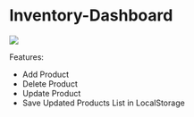 # Inventory-Dashboard

<img src="dashboard.png">

Features:

- Add Product
- Delete Product
- Update Product
- Save Updated Products List in LocalStorage